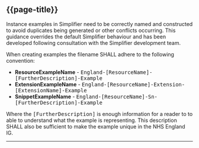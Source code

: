 ## {{page-title}}

Instance examples in Simplifier need to be correctly named and constructed to avoid duplicates being generated or other conflicts occurring. This guidance overrides the default Simplifier behaviour and has been developed following consultation with the Simplifier development team.

When creating examples the filename SHALL adhere to the following convention:

- **ResourceExampleName** - <samp>England-[ResourceName]-[FurtherDescription]-Example</samp>
- **ExtensionExampleName** - <samp>England-[ResourceName]-Extension-[ExtensionName]-Example</samp>
- **SnippetExampleName** - <samp>England-[ResourceName]-Sn-[FurtherDescription]-Example</samp>

Where the <samp>[FurtherDescription]</samp> is enough information for a reader to to able to understand what the example is representing. This description SHALL also be sufficient to make the example unique in the NHS England IG. 

---


